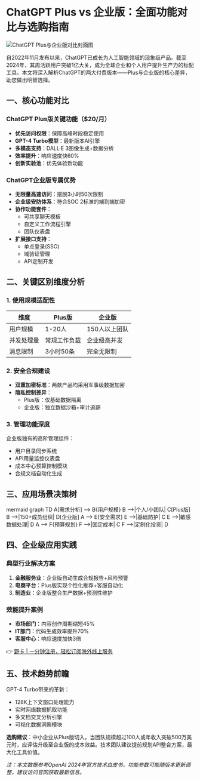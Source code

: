 # ChatGPT Plus vs 企业版：全面功能对比与选购指南

![ChatGPT Plus与企业版对比封面图](https://bbtdd.com/wp-content/uploads/img/30296572200051.webp)

自2022年11月发布以来，ChatGPT已成长为人工智能领域的现象级产品。截至2024年，其周活跃用户突破1亿大关，成为全球企业和个人用户提升生产力的标配工具。本文将深入解析ChatGPT的两大付费版本——Plus与企业版的核心差异，助您做出明智选择。

## 一、核心功能对比

### ChatGPT Plus版关键功能（$20/月）
- **优先访问权限**：保障高峰时段稳定使用
- **GPT-4 Turbo模型**：最新版本AI引擎
- **多模态支持**：DALL·E 3图像生成+数据分析
- **效率提升**：响应速度快60%
- **创新实验池**：优先体验新功能

### ChatGPT企业版专属优势
- **无限量高速访问**：摆脱3小时50次限制
- **企业级安防体系**：符合SOC 2标准的端到端加密
- **协作功能套件**：
  - 可共享聊天模板
  - 自定义工作流程引擎
  - 团队仪表盘
- **扩展接口支持**：
  - 单点登录(SSO)
  - 域验证管理
  - API定制开发

## 二、关键区别维度分析

### 1. 使用规模适配性
| 维度        | Plus版          | 企业版         |
|-------------|----------------|---------------|
| 用户规模    | 1-20人        | 150人以上团队 |
| 并发处理量  | 常规工作负载   | 企业级高并发  |
| 消息限制    | 3小时50条      | 完全无限制    |

### 2. 安全合规建设
- **双重加密标准**：两款产品均采用军事级数据加密
- **隐私控制差异**：
  - Plus版：仅基础数据隔离
  - 企业版：独立数据沙箱+审计追踪

### 3. 管理功能深度
企业版独有的高阶管理组件：
- 用户目录同步系统
- API用量监控仪表盘
- 成本中心预算控制模块
- 合规文档自动化生成

## 三、应用场景决策树

mermaid
graph TD
    A[需求分析] --> B{用户规模}
    B -->|个人/小团队| C[Plus版]
    B -->|150+成员组织| D[企业版]
    A --> E{安全需求}
    E -->|基础防护| C
    E -->|敏感数据处理| D
    A --> F{预算规划}
    F -->|固定成本| C
    F -->|定制化投资| D


## 四、企业级应用实践

### 典型行业解决方案
1. **金融服务业**：企业版自动生成合规报告+风险预警
2. **电商平台**：Plus版实现个性化推荐+客服自动化
3. **制造业**：企业版整合生产数据+预测性维护

### 效能提升案例
- **市场部门**：内容创作周期缩短45%
- **IT部门**：代码生成效率提升70%
- **客服中心**：响应速度加快3倍

👉 [野卡 | 一分钟注册，轻松订阅海外线上服务](https://bbtdd.com/yeka)

## 五、技术趋势前瞻
GPT-4 Turbo带来的革新：
- 128K上下文窗口处理能力
- 实时网络数据抓取功能
- 多文档交叉分析引擎
- 可视化数据洞察模块

**选购建议**：中小企业从Plus版切入，当团队规模超过100人或年收入突破500万美元时，应评估升级至企业版的成本效益。技术团队建议提前规划API整合方案，最大化工具价值。

*注：本文数据参考OpenAI 2024年官方技术白皮书，功能参数可能随版本更新调整，建议访问官网获取最新信息。*